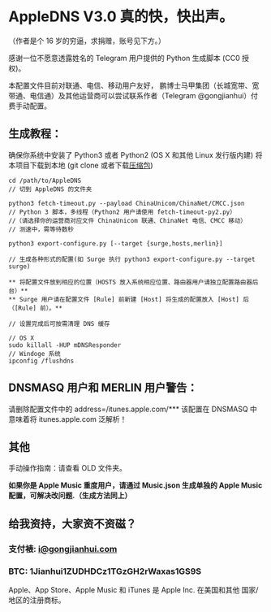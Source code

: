 # AppleDNS V3.0  真的快，快出声。
（作者是个 16 岁的穷逼，求捐赠，账号见下方。）

感谢一位不愿意透露姓名的 Telegram 用户提供的 Python 生成脚本 (CC0 授权)。

本配置文件目前对联通、电信、移动用户友好，
鹏博士马甲集团（长城宽带、宽带通、电信通）及其他运营商可以尝试联系作者（Telegram @gongjianhui）付费手动配置。

## 生成教程：
确保你系统中安装了 Python3 或者 Python2 (OS X 和其他 Linux 发行版内建)
将本项目下载到本地 (git clone 或者下载[压缩包](https://github.com/gongjianhui/AppleDNS/archive/master.zip))

```
cd /path/to/AppleDNS
// 切到 AppleDNS 的文件夹

python3 fetch-timeout.py --payload ChinaUnicom/ChinaNet/CMCC.json 
// Python 3 脚本，多线程（Python2 用户请使用 fetch-timeout-py2.py）
//（请选择你的运营商对应文件 ChinaUnicom 联通、ChinaNet 电信、CMCC 移动）
// 测速中，需等待数秒 

python3 export-configure.py [--target {surge,hosts,merlin}]

// 生成各种形式的配置(如 Surge 执行 python3 export-configure.py --target surge)

** 将配置文件放到相应的位置（HOSTS 放入系统相应位置、路由器用户请独立配置路由器后台）**
** Surge 用户请在配置文件 [Rule] 前新建 [Host] 将生成的配置放入 [Host] 后（[Rule] 前）。**

// 设置完成后可按需清理 DNS 缓存

// OS X
sudo killall -HUP mDNSResponder
// Windoge 系统
ipconfig /flushdns

```
## DNSMASQ 用户和 MERLIN 用户警告：
请删除配置文件中的 
address=/itunes.apple.com/***
该配置在 DNSMASQ 中意味着将 itunes.apple.com 泛解析！

## 其他

手动操作指南：请查看 OLD 文件夹。

**如果你是 Apple Music 重度用户，请通过 Music.json 生成单独的 Apple Music 配置，可解决改问题.（生成方法同上）**

## 给我资持，大家资不资磁？
### 支付裱: i@gongjianhui.com
### BTC: 1Jianhui1ZUDHDCz1TGzGH2rWaxas1GS9S

Apple、App Store、Apple Music 和 iTunes 是 Apple Inc. 在美国和其他 国家/地区的注册商标。

